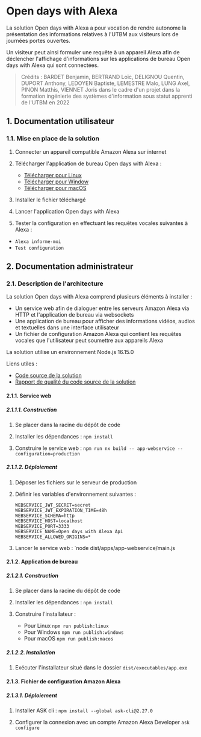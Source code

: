 # Open days with Alexa

La solution Open days with Alexa a pour vocation de rendre autonome la présentation des informations relatives à l'UTBM aux visiteurs lors de journées portes ouvertes.

Un visiteur peut ainsi formuler une requête à un appareil Alexa afin de déclencher l'affichage d'informations sur les applications de bureau Open days with Alexa qui sont connectées.

> Crédits : BARDET Benjamin, BERTRAND Loïc, DELIGNOU Quentin, DUPORT Anthony, LEDOYEN Baptiste, LEMESTRE Malo, LUNG Axel, PINON Matthis, VIENNET Joris dans le cadre d'un projet dans la formation ingénierie des systèmes d'information sous statut apprenti de l'UTBM en 2022


## 1. Documentation utilisateur

### 1.1. Mise en place de la solution

1. Connecter un appareil compatible Amazon Alexa sur internet

2. Télécharger l'application de bureau Open days with Alexa :
   - [Télécharger pour Linux](https://github.com/utbm-ta70-p2022/open-days-with-alexa/releases/download/latest/open-days-with-alexa-latest.AppImage)
   - [Télécharger pour Window](https://github.com/utbm-ta70-p2022/open-days-with-alexa/releases/download/latest/open-days-with-alexa-latest.exe)
   - [Télécharger pour macOS](https://github.com/utbm-ta70-p2022/open-days-with-alexa/releases/download/latest/open-days-with-alexa-latest.dmg)

3. Installer le fichier téléchargé

4. Lancer l'application Open days with Alexa

5. Tester la configuration en effectuant les requêtes vocales suivantes à Alexa : 
  - `Alexa informe-moi` 
  - `Test configuration`

## 2. Documentation administrateur

### 2.1. Description de l'architecture

La solution Open days with Alexa comprend plusieurs éléments à installer :

- Un service web afin de dialoguer entre les serveurs Amazon Alexa via HTTP et l'application de bureau via websockets
- Une application de bureau pour afficher des informations vidéos, audios et textuelles dans une interface utilisateur
- Un fichier de configuration Amazon Alexa qui contient les requêtes vocales que l'utilisateur peut soumettre aux appareils Alexa

La solution utilise un environnement Node.js 16.15.0

Liens utiles :
- [Code source de la solution](https://github.com/utbm-ta70-p2022/open-days-with-alexa)
- [Rapport de qualité du code source de la solution](https://sonarcloud.io/summary/new_code?id=utbm-ta70-p2022_open-days-with-alexa)

#### 2.1.1. Service web

##### 2.1.1.1. Construction

1. Se placer dans la racine du dépôt de code

2. Installer les dépendances : `npm install`

3. Construire le service web : `npm run nx build -- app-webservice --configuration=production`

##### 2.1.1.2. Déploiement

1. Déposer les fichiers sur le serveur de production

2. Définir les variables d'environnement suivantes :
    ```
    WEBSERVICE_JWT_SECRET=secret
    WEBSERVICE_JWT_EXPIRATION_TIME=48h
    WEBSERVICE_SCHEMA=http
    WEBSERVICE_HOST=localhost
    WEBSERVICE_PORT=3333
    WEBSERVICE_NAME=Open days with Alexa Api
    WEBSERVICE_ALLOWED_ORIGINS=*
    ```

3. Lancer le service web : `node dist/apps/app-webservice/main.js

#### 2.1.2. Application de bureau

##### 2.1.2.1. Construction

1. Se placer dans la racine du dépôt de code

2. Installer les dépendances : `npm install`

3. Construire l'installateur : 
   - Pour Linux `npm run publish:linux`
   - Pour Windows `npm run publish:windows`
   - Pour macOS `npm run publish:macos`

##### 2.1.2.2. Installation

1. Exécuter l'installateur situé dans le dossier `dist/executables/app.exe`

#### 2.1.3. Fichier de configuration Amazon Alexa

##### 2.1.3.1. Déploiement

1. Installer ASK cli : `npm install --global ask-cli@2.27.0`

2. Configurer la connexion avec un compte Amazon Alexa Developer `ask configure`
